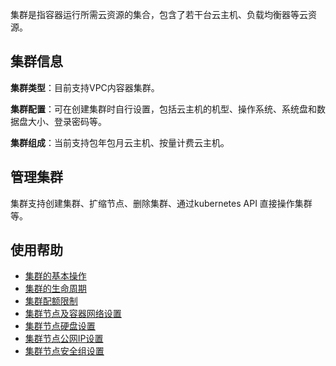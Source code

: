集群是指容器运行所需云资源的集合，包含了若干台云主机、负载均衡器等云资源。

## 集群信息

**集群类型**：目前支持VPC内容器集群。

**集群配置**：可在创建集群时自行设置，包括云主机的机型、操作系统、系统盘和数据盘大小、登录密码等。

**集群组成**：当前支持包年包月云主机、按量计费云主机。

## 管理集群
集群支持创建集群、扩缩节点、删除集群、通过kubernetes API 直接操作集群等。

## 使用帮助
- [集群的基本操作](http://tce.fsphere.cn/document/product/457/9091)
- [集群的生命周期](http://tce.fsphere.cn/document/product/457/9092)
- [集群配额限制](http://tce.fsphere.cn/document/product/457/9087)
- [集群节点及容器网络设置](http://tce.fsphere.cn/document/product/457/9083)
- [集群节点硬盘设置](http://tce.fsphere.cn/document/product/457/9086)
- [集群节点公网IP设置](http://tce.fsphere.cn/document/product/457/9085)
- [集群节点安全组设置](http://tce.fsphere.cn/document/product/457/9084)
